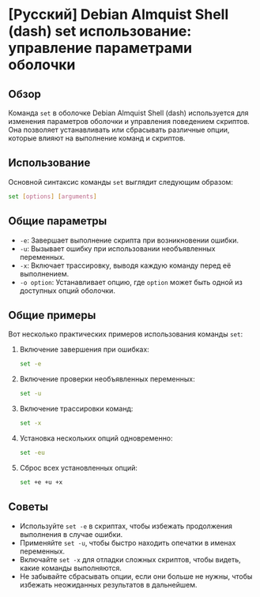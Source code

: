 # [Русский] Debian Almquist Shell (dash) set использование: управление параметрами оболочки

## Обзор
Команда `set` в оболочке Debian Almquist Shell (dash) используется для изменения параметров оболочки и управления поведением скриптов. Она позволяет устанавливать или сбрасывать различные опции, которые влияют на выполнение команд и скриптов.

## Использование
Основной синтаксис команды `set` выглядит следующим образом:

```sh
set [options] [arguments]
```

## Общие параметры
- `-e`: Завершает выполнение скрипта при возникновении ошибки.
- `-u`: Вызывает ошибку при использовании необъявленных переменных.
- `-x`: Включает трассировку, выводя каждую команду перед её выполнением.
- `-o option`: Устанавливает опцию, где `option` может быть одной из доступных опций оболочки.

## Общие примеры
Вот несколько практических примеров использования команды `set`:

1. Включение завершения при ошибках:
   ```sh
   set -e
   ```

2. Включение проверки необъявленных переменных:
   ```sh
   set -u
   ```

3. Включение трассировки команд:
   ```sh
   set -x
   ```

4. Установка нескольких опций одновременно:
   ```sh
   set -eu
   ```

5. Сброс всех установленных опций:
   ```sh
   set +e +u +x
   ```

## Советы
- Используйте `set -e` в скриптах, чтобы избежать продолжения выполнения в случае ошибки.
- Применяйте `set -u`, чтобы быстро находить опечатки в именах переменных.
- Включайте `set -x` для отладки сложных скриптов, чтобы видеть, какие команды выполняются.
- Не забывайте сбрасывать опции, если они больше не нужны, чтобы избежать неожиданных результатов в дальнейшем.